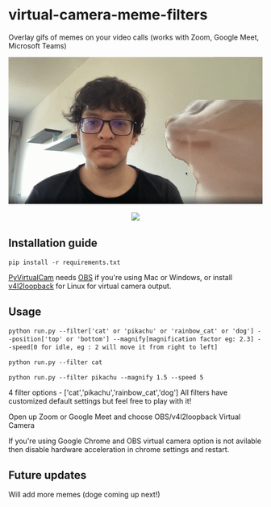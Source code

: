 # virtual-camera-meme-filters
Overlay gifs of memes on your video calls (works with Zoom, Google Meet, Microsoft Teams)

<p align="center">
  <img src="demo.gif">
</p>

<p align="center">
  <img src="demo2.gif">
</p>

## Installation guide

```
pip install -r requirements.txt
```
[PyVirtualCam](https://github.com/letmaik/pyvirtualcam) needs [OBS](https://obsproject.com/) if you're using Mac or Windows, or install [v4l2loopback](v4l2loopback) for Linux for virtual camera output. 

## Usage

```
python run.py --filter['cat' or 'pikachu' or 'rainbow_cat' or 'dog'] --position['top' or 'bottom'] --magnify[magnification factor eg: 2.3] --speed[0 for idle, eg : 2 will move it from right to left]
```
```
python run.py --filter cat
```
```
python run.py --filter pikachu --magnify 1.5 --speed 5
```
4 filter options - ['cat','pikachu','rainbow_cat','dog']
All filters have customized default settings but feel free to play with it!



Open up Zoom or Google Meet and choose OBS/v4l2loopback Virtual Camera 

If you're using Google Chrome and OBS virtual camera option is not avilable then disable hardware acceleration in chrome settings and restart.


## Future updates
Will add more memes (doge coming up next!)
